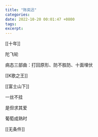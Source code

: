 ```yaml
---
title: "陈奕迅"
categories: 
date: 2022-10-20 00:01:47 +0800
tags: 
excerpt: 
---
```



[[十年]]

陀飞轮

病态三部曲：打回原形、防不胜防、十面埋伏

[[K歌之王]]

[[富士山下]]

一丝不挂

是但求其爱

葡萄成熟时

[[无条件]]






